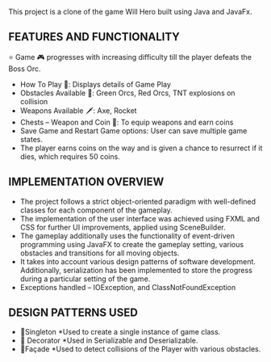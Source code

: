 This project is a clone of the game Will Hero built using Java and JavaFx.

## FEATURES AND FUNCTIONALITY

⭐️ Game 🎮 progresses with increasing difficulty till the player defeats the Boss Orc.

* How To Play 📄: Displays details of Game Play
* Obstacles Available 🔴: Green Orcs, Red Orcs, TNT explosions on collision
* Weapons Available 🗡️: Axe, Rocket
* Chests – Weapon and Coin 🎁: To equip weapons and earn coins
* Save Game and Restart Game options: User can save multiple game states.
* The player earns coins on the way and is given a chance to resurrect if it dies, which requires 50 coins.

## IMPLEMENTATION OVERVIEW
 
* The project follows a strict object-oriented paradigm with well-defined classes for each component of the gameplay.
* The implementation of the user interface was achieved using FXML and CSS for further UI improvements, applied using SceneBuilder.
* The gameplay additionally uses the functionality of event-driven programming using JavaFX to create the gameplay setting, various obstacles and transitions for all moving objects.
* It takes into account various design patterns of software development. Additionally, serialization has been implemented to store the progress during a particular setting of the game.
* Exceptions handled – IOException,  and ClassNotFoundException

## DESIGN PATTERNS USED
* 🎨Singleton
*Used to create a single instance of game class. 
* 🎨 Decorator
*Used in Serializable and Deserializable.
* 🎨Façade
*Used to detect collisions of the Player with various obstacles.




